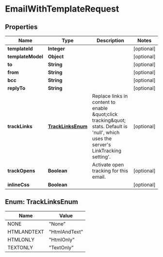 
# EmailWithTemplateRequest

## Properties
Name | Type | Description | Notes
------------ | ------------- | ------------- | -------------
**templateId** | **Integer** |  |  [optional]
**templateModel** | **Object** |  |  [optional]
**to** | **String** |  |  [optional]
**from** | **String** |  |  [optional]
**bcc** | **String** |  |  [optional]
**replyTo** | **String** |  |  [optional]
**trackLinks** | [**TrackLinksEnum**](#TrackLinksEnum) | Replace links in content to enable \&quot;click tracking\&quot; stats. Default is &#39;null&#39;, which uses the server&#39;s LinkTracking setting&#39;. |  [optional]
**trackOpens** | **Boolean** | Activate open tracking for this email. |  [optional]
**inlineCss** | **Boolean** |  |  [optional]


<a name="TrackLinksEnum"></a>
## Enum: TrackLinksEnum
Name | Value
---- | -----
NONE | &quot;None&quot;
HTMLANDTEXT | &quot;HtmlAndText&quot;
HTMLONLY | &quot;HtmlOnly&quot;
TEXTONLY | &quot;TextOnly&quot;



